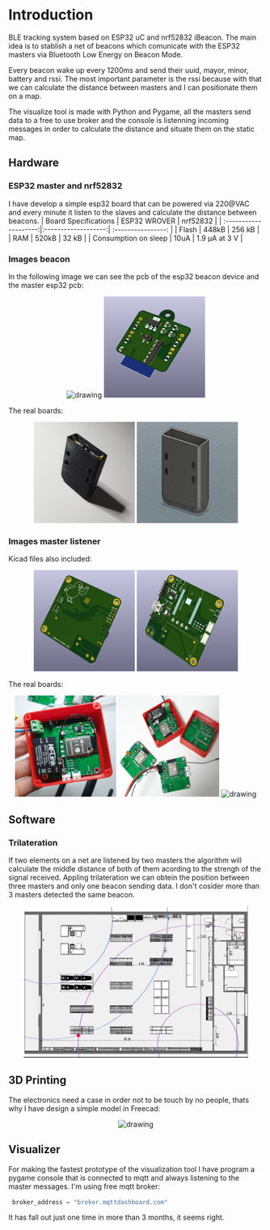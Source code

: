 # Introduction #
BLE tracking system based on ESP32 uC and nrf52832 iBeacon. The main idea is to stablish a net of beacons which
comunicate with the ESP32 masters via Bluetooth Low Energy on Beacon Mode.

Every beacon wake up every 1200ms and send their uuid, mayor, minor, battery and rssi. The most important parameter is the rssi because with that we can calculate the distance between masters and I can positionate them on a map.

The visualize tool is made with Python and Pygame, all the masters send data to a free to use broker and the console is listenning incoming messages in order to calculate the distance and situate them on the static map.
## Hardware ##
### ESP32 master and  nrf52832 ###
I have develop a simple esp32 board that can be powered via 220@VAC and every minute it listen to the slaves and calculate the distance between beacons.
| Board Specifications  |  ESP32 WROVER       |  nrf52832          |
| :--------------------:|:-------------------:| :----------------: | 
| Flash                 |         448kB       |      256 kB        | 
| RAM                   |        520kB        |       32 kB        | 
| Consumption on sleep  |         10uA        |    1.9 μA at 3 V   | 

### Images beacon ###
In the following image we can see the pcb of the esp32 beacon device and the master esp32 pcb:


<p align="center">
    <img src="https://github.com/RarceD/TFM--Bluetooth-Beacon-Tracking-/blob/master/Technical%20project/    Schematics/emiter_1.PNG" alt="drawing"  height= "200" width="200"/>
    <img src="https://github.com/RarceD/TFM--Bluetooth-Beacon-Tracking-/blob/master/Technical%20project/Schematics/emiter_2.PNG" alt="drawing"  height= "200" width="200"/>
</p>


The real boards:


<p align="center">
    <img src="https://github.com/RarceD/TFM--Bluetooth-Beacon-Tracking-/blob/master/Technical%20project/Schematics/3d_beacon_2.jpeg" alt="drawing"  height= "200" width="200"/>
    <img src="https://github.com/RarceD/TFM--Bluetooth-Beacon-Tracking-/blob/master/Technical%20project/Schematics/mechanical_beacon.PNG" alt="drawing"  height= "200" width="200"/>
</p>



### Images master listener ###
Kicad files also included:

<p align="center">
    <img src="https://github.com/RarceD/TFM--Bluetooth-Beacon-Tracking-/blob/master/Technical%20project/Schematics/receiver_2.PNG" alt="drawing"  height= "200"  width="200"/>
    <img src="https://github.com/RarceD/TFM--Bluetooth-Beacon-Tracking-/blob/master/Technical%20project/Schematics/receiver_1.PNG" alt="drawing"  height= "200"  width="200"/>
</p>


The real boards:
<p align="center">
    <img src="https://github.com/RarceD/TFM--Bluetooth-Beacon-Tracking-/blob/master/Technical%20project/Schematics/3d_antenna.jpeg" alt="drawing"  height= "200"  width="200"/>
    <img src="https://github.com/RarceD/TFM--Bluetooth-Beacon-Tracking-/blob/master/Technical%20project/Schematics/real_master_pcb.jpeg" alt="drawing"  height= "200"  width="200"/>
    <img src="https://github.com/RarceD/TFM--Bluetooth-Beacon-Tracking-/blob/master/Technical%20project/    Schematics/real_beacon_pcb.jpeg" alt="drawing"  height= "200"  width="200"/>
</p>


## Software ##
### Trilateration ###
If two elements on a net are listened by two masters the algorithm will calculate the middle distance of both of them acording to the strengh of the signal received. Appling trilateration we can obtein the position between three masters and only one beacon sending data. I don't cosider more than 3 masters detected the same beacon.


<p align="center">
    <img src="https://github.com/RarceD/TFM--Bluetooth-Beacon-Tracking-/blob/master/Technical%20project/Memmory/images/supermarket_3.PNG" alt="drawing"  height= "300"/>
</p>


## 3D Printing ##
The electronics need a case in order not to be touch by no people, thats why I have design a simple model in Freecad:


<p align="center">
    <img src="https://github.com/RarceD/TFM--Bluetooth-Beacon-Tracking-/blob/master/Technical%20project/    Schematics/model_master.PNG" alt="drawing"  height= "300" />
</p>

## Visualizer ##
For making the fastest prototype of the visualization tool I have program a pygame console that is connected to mqtt and always listening to the master messages.
I'm using free mqtt broker: 
```python 
 broker_address = "broker.mqttdashboard.com"
```
It has fall out just one time in more than 3 months, it seems right.
